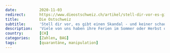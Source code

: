 ```yaml
---
date:          2020-11-03
redirect:      https://www.dieostschweiz.ch/artikel/stell-dir-vor-es-gibt-einen-skandal-und-keiner-schaut-hin-8k5zGPr
title:         Die Ostschweiz
subtitle:      'Stell dir vor, es gibt einen Skandal - und keiner schaut hin'
description:   'Viele von uns haben ihre Ferien im Sommer oder Herbst ohne echten Grund abgesagt oder sie frühzeitig abgebrochen. Das Bundesamt für Gesundheit wusste früh, dass die Reisequarantäne keinerlei Wirkung hat. Doch der am Sonntag aufgedeckte Skandal scheint keinen zu interessieren.'
country:       [CH]
categories:    [Zahlen, BAG]
tags:          [quarantäne, manipulation]
---
```


